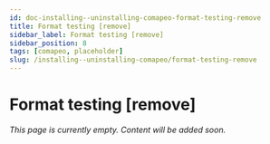 ```yaml
---
id: doc-installing--uninstalling-comapeo-format-testing-remove
title: Format testing [remove]
sidebar_label: Format testing [remove]
sidebar_position: 8
tags: [comapeo, placeholder]
slug: /installing--uninstalling-comapeo/format-testing-remove
---
```


# Format testing [remove]

*This page is currently empty. Content will be added soon.*
